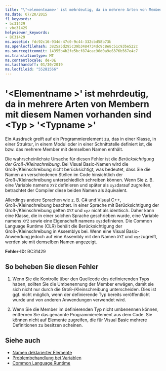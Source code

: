 ```yaml
---
title: "\"<elementname>' ist mehrdeutig, da in mehrere Arten von Membern mit diesem Namen vorhanden sind <type> \"<typename>\""
ms.date: 07/20/2015
f1_keywords:
- bc31429
- vbc31429
helpviewer_keywords:
- BC31429
ms.assetid: fdc92c16-934d-47c0-9c44-332cbd58b73b
ms.openlocfilehash: 3825a5d295c39b3484734dc9c8e8c51c93be522c
ms.sourcegitcommit: 14355b4b2fe5bcf874cac96d0a9e6376b567e4c7
ms.translationtype: MT
ms.contentlocale: de-DE
ms.lasthandoff: 01/30/2019
ms.locfileid: "55281566"
---
```

# <a name="elementname-is-ambiguous-because-multiple-kinds-of-members-with-this-name-exist-in-type-typename"></a>'\<Elementname >' ist mehrdeutig, da in mehrere Arten von Membern mit diesem Namen vorhanden sind \<Typ > '\<Typname >'
Ein Ausdruck greift auf ein Programmierelement zu, das in einer Klasse, in einer Struktur, in einem Modul oder in einer Schnittstelle definiert ist, die bzw. das mehrere Member mit demselben Namen enthält.  
  
 Die wahrscheinlichste Ursache für diesen Fehler ist die *Berücksichtigung der Groß-/Kleinschreibung*. Bei Visual Basic-Namen wird die Groß-/Kleinschreibung nicht berücksichtigt, was bedeutet, dass Sie die Namen an verschiedenen Stellen im Code hinsichtlich der Groß-/Kleinschreibung unterschiedlich schreiben können. Wenn Sie z. B. eine Variable namens `XYZ` definieren und später als `xyz`darauf zugreifen, betrachtet der Compiler diese beiden Namen als äquivalent.  
  
 Allerdings andere Sprachen wie z. B. [ C# ](../../csharp/index.md) und [Visual C++](/cpp/index), Groß-/Kleinschreibung beachtet. In einer Sprache mit Berücksichtigung der Groß-/Kleinschreibung gelten `XYZ` und `xyz` nicht als identisch. Daher kann eine Klasse, die in einer solchen Sprache geschrieben wurde, eine Variable namens `XYZ` sowie eine Eigenschaft namens `xyz`definieren. Die Common Language Runtime (CLR) behält die Berücksichtigung der Groß-/Kleinschreibung in Assemblys bei. Wenn eine Visual Basic-Anwendung jedoch auf eine Assembly mit den Namen `XYZ` und `xyz`zugreift, werden sie mit demselben Namen angezeigt.  
  
 **Fehler-ID:** BC31429  
  
## <a name="to-correct-this-error"></a>So beheben Sie diesen Fehler  
  
1.  Wenn Sie die Kontrolle über den Quellcode des definierenden Typs haben, sollten Sie die Umbenennung der Member erwägen, damit sie sich nicht nur durch die Groß-/Kleinschreibung unterscheiden. Dies ist ggf. nicht möglich, wenn der definierende Typ bereits veröffentlicht wurde und von anderen Anwendungen verwendet wird.  
  
2.  Wenn Sie die Member im definierenden Typ nicht umbenennen können, entfernen Sie das genannte Programmierelement aus dem Code. Sie können nicht auf Elemente zugreifen, die für Visual Basic mehrere Definitionen zu besitzen scheinen.  
  
## <a name="see-also"></a>Siehe auch
- [Namen deklarierter Elemente](../../visual-basic/programming-guide/language-features/declared-elements/declared-element-names.md)
- [Problembehandlung bei Variablen](../../visual-basic/programming-guide/language-features/variables/troubleshooting-variables.md)
- [Common Language Runtime](../../standard/clr.md)
